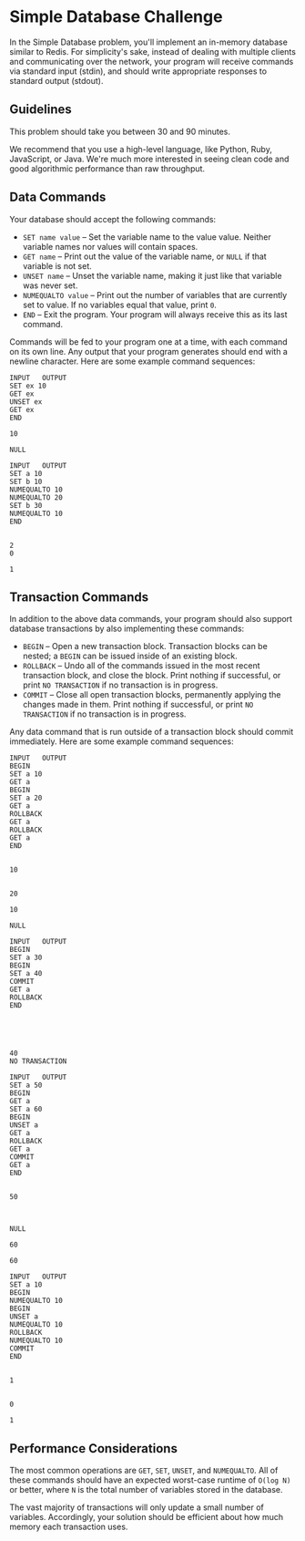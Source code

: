 # Simple Database Challenge

In the Simple Database problem, you'll implement an in-memory database similar to Redis. For simplicity's sake, instead of dealing with multiple clients and communicating over the network, your program will receive commands via standard input (stdin), and should write appropriate responses to standard output (stdout).

## Guidelines

This problem should take you between 30 and 90 minutes.

We recommend that you use a high-level language, like Python, Ruby, JavaScript, or Java. We're much more interested in seeing clean code and good algorithmic performance than raw throughput.

## Data Commands

Your database should accept the following commands:

 * `SET name value` – Set the variable name to the value value. Neither variable names nor values will contain spaces.
 * `GET name` – Print out the value of the variable name, or `NULL` if that variable is not set.
 * `UNSET name` – Unset the variable name, making it just like that variable was never set.
 * `NUMEQUALTO value` – Print out the number of variables that are currently set to value. If no variables equal that value, print `0`.
 * `END` – Exit the program. Your program will always receive this as its last command.

Commands will be fed to your program one at a time, with each command on its own line. Any output that your program generates should end with a newline character. Here are some example command sequences:

```
INPUT	OUTPUT
SET ex 10
GET ex
UNSET ex
GET ex
END

10

NULL
```

```
INPUT	OUTPUT
SET a 10
SET b 10
NUMEQUALTO 10
NUMEQUALTO 20
SET b 30
NUMEQUALTO 10
END


2
0

1
```

## Transaction Commands

In addition to the above data commands, your program should also support database transactions by also implementing these commands:

 * `BEGIN` – Open a new transaction block. Transaction blocks can be nested; a `BEGIN` can be issued inside of an existing block.
 * `ROLLBACK` – Undo all of the commands issued in the most recent transaction block, and close the block. Print nothing if successful, or print `NO TRANSACTION` if no transaction is in progress.
 * `COMMIT` – Close all open transaction blocks, permanently applying the changes made in them. Print nothing if successful, or print `NO TRANSACTION` if no transaction is in progress.

Any data command that is run outside of a transaction block should commit immediately. Here are some example command sequences:

```
INPUT	OUTPUT
BEGIN
SET a 10
GET a
BEGIN
SET a 20
GET a
ROLLBACK
GET a
ROLLBACK
GET a
END


10


20

10

NULL
```

```
INPUT	OUTPUT
BEGIN
SET a 30
BEGIN
SET a 40
COMMIT
GET a
ROLLBACK
END





40
NO TRANSACTION
```

```
INPUT	OUTPUT
SET a 50
BEGIN
GET a
SET a 60
BEGIN
UNSET a
GET a
ROLLBACK
GET a
COMMIT
GET a
END


50



NULL

60

60
```

```
INPUT	OUTPUT
SET a 10
BEGIN
NUMEQUALTO 10
BEGIN
UNSET a
NUMEQUALTO 10
ROLLBACK
NUMEQUALTO 10
COMMIT
END


1


0

1
```

## Performance Considerations

The most common operations are `GET`, `SET`, `UNSET`, and `NUMEQUALTO`. All of these commands should have an expected worst-case runtime of `O(log N)` or better, where `N` is the total number of variables stored in the database.

The vast majority of transactions will only update a small number of variables. Accordingly, your solution should be efficient about how much memory each transaction uses.

